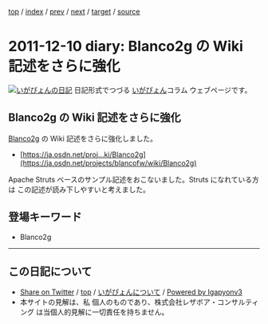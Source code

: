 [top](../index.html) 
 / [index](index.html) 
 / [prev](ig111208.html) 
 / [next](ig111213.html) 
 / [target](https://www.igapyon.jp/igapyon/diary/2011/ig111210.html) 
 / [source](https://github.com/igapyon/diary/blob/master/2011/ig111210.src.md) 

2011-12-10 diary:  Blanco2g の Wiki 記述をさらに強化
=====================================================================================================
[![いがぴょんの日記](https://www.igapyon.jp/igapyon/diary/images/iga200306s.jpg "いがぴょん")](https://www.igapyon.jp/igapyon/diary/memo/memoigapyon.html) 日記形式でつづる [いがぴょん](https://www.igapyon.jp/igapyon/diary/memo/memoigapyon.html)コラム ウェブページです。

##  Blanco2g の Wiki 記述をさらに強化

[Blanco2g](https://ja.osdn.net/projects/blancofw/wiki/Blanco2g) の Wiki 記述をさらに強化しました。


*  [https://ja.osdn.net/proj...ki/Blanco2g](https://ja.osdn.net/projects/blancofw/wiki/Blanco2g)


Apache Struts ベースのサンプル記述をおこないました。Struts になれている方は この記述が読み下しやすいと考えました。

## 登場キーワード

* Blanco2g

----------------------------------------------------------------------------------------------------

## この日記について

* [Share on Twitter](https://twitter.com/intent/tweet?hashtags=igapyon%2Cdiary%2C%E3%81%84%E3%81%8C%E3%81%B4%E3%82%87%E3%82%93%2CBlanco2g&text=+Blanco2g+%E3%81%AE+Wiki+%E8%A8%98%E8%BF%B0%E3%82%92%E3%81%95%E3%82%89%E3%81%AB%E5%BC%B7%E5%8C%96&url=https%3A%2F%2Fwww.igapyon.jp%2Figapyon%2Fdiary%2F2011%2Fig111210.html) / [top](../index.html) / [いがぴょんについて](https://www.igapyon.jp/igapyon/diary/memo/memoigapyon.html) / [Powered by Igapyonv3](https://github.com/igapyon/igapyonv3)
* 本サイトの見解は、私 個人のものであり、株式会社レザボア・コンサルティング は当個人的見解に一切責任を持ちません。 
